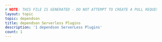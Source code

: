 ```yaml
---
# NOTE: THIS FILE IS GENERATED - DO NOT ATTEMPT TO CREATE A PULL REQUEST TO UPDATE THE DATA. 
layout: topic
topic: dependson
title: dependson Serverless Plugins
description: '1 dependson ServerLess Plugins'
count: 1
---
```

